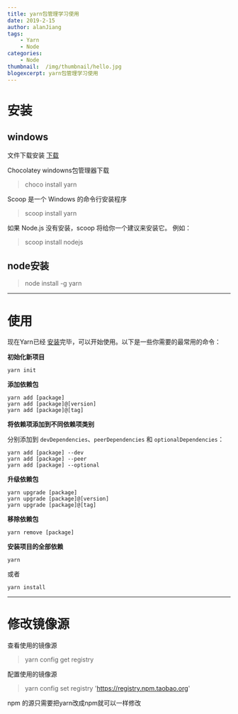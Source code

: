 ```yaml
---
title: yarn包管理学习使用
date: 2019-2-15
author: alanJiang
tags:
    - Yarn
    - Node
categories:
    - Node
thumbnail:  /img/thumbnail/hello.jpg
blogexcerpt: yarn包管理学习使用
---
```

# 安装
## windows
文件下载安装
[下载](https://yarnpkg.com/latest.msi)

Chocolatey windowns包管理器下载
>   choco install yarn

Scoop 是一个 Windows 的命令行安装程序
>   scoop install yarn

如果 Node.js 没有安装，scoop 将给你一个建议来安装它。 例如：
>   scoop install nodejs

## node安装
>   node install -g yarn

---

# 使用
<div class="guide-content">

<p>现在Yarn已经 <a href="/zh-Hans/docs/install">安装</a>完毕，可以开始使用。以下是一些你需要的最常用的命令：</p>
<p><strong>初始化新项目</strong></p>
<div class="language-sh highlighter-rouge"><div class="highlight"><pre class="rougeHighlight"><code>yarn init
</code></pre></div></div>

<p><strong>添加依赖包</strong></p>

<div class="language-sh highlighter-rouge"><div class="highlight"><pre class="rougeHighlight"><code>yarn add <span class="o">[</span>package]
yarn add <span class="o">[</span>package]@[version]
yarn add <span class="o">[</span>package]@[tag]
</code></pre></div></div>

<p><strong>将依赖项添加到不同依赖项类别</strong></p>

<p>分别添加到 <code class="highlighter-rouge">devDependencies</code>、<code class="highlighter-rouge">peerDependencies</code> 和 <code class="highlighter-rouge">optionalDependencies</code>：</p>

<div class="language-sh highlighter-rouge"><div class="highlight"><pre class="rougeHighlight"><code>yarn add <span class="o">[</span>package] <span class="nt">--dev</span>
yarn add <span class="o">[</span>package] <span class="nt">--peer</span>
yarn add <span class="o">[</span>package] <span class="nt">--optional</span>
</code></pre></div></div>

<p><strong>升级依赖包</strong></p>

<div class="language-sh highlighter-rouge"><div class="highlight"><pre class="rougeHighlight"><code>yarn upgrade <span class="o">[</span>package]
yarn upgrade <span class="o">[</span>package]@[version]
yarn upgrade <span class="o">[</span>package]@[tag]
</code></pre></div></div>

<p><strong>移除依赖包</strong></p>

<div class="language-sh highlighter-rouge"><div class="highlight"><pre class="rougeHighlight"><code>yarn remove <span class="o">[</span>package]
</code></pre></div></div>

<p><strong>安装项目的全部依赖</strong></p>

<div class="language-sh highlighter-rouge"><div class="highlight"><pre class="rougeHighlight"><code>yarn
</code></pre></div></div>

<p>或者</p>

<div class="language-sh highlighter-rouge"><div class="highlight"><pre class="rougeHighlight"><code>yarn install
</code></pre></div></div>

</div>

---

# 修改镜像源

查看使用的镜像源
>   yarn config get registry

配置使用的镜像源
>   yarn config set registry 'https://registry.npm.taobao.org'

npm 的源只需要把yarn改成npm就可以一样修改